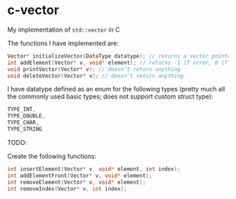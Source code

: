 # c-vector

My implementation of `std::vector` in C

The functions I have implemented are:

```c
Vector* initializeVector(DataType datatype); // returns a vector pointer
int addElement(Vector* v, void* element); // returns -1 if error, 0 if no error
void printVector(Vector* v); // doesn't return anything
void deleteVector(Vector* v); // doesn't return anything 
```

I have datatype defined as an enum for the following types (pretty much all the commonly used basic types; does not support custom struct type):

```c
TYPE_INT,
TYPE_DOUBLE,
TYPE_CHAR,
TYPE_STRING
```

TODO:

Create the following functions:

```c
int insertElement(Vector* v, void* element, int index);
int addElementFront(Vector* v, void* element);
int removeElement(Vector* v, void* element);
int removeIndex(Vector* v, int index);
```
